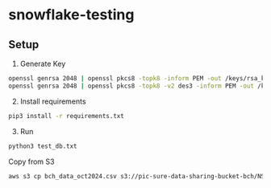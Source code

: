 # snowflake-testing

## Setup

1. Generate Key

```bash
openssl genrsa 2048 | openssl pkcs8 -topk8 -inform PEM -out /keys/rsa_key.p8 -nocrypt
openssl genrsa 2048 | openssl pkcs8 -topk8 -v2 des3 -inform PEM -out /keys/rsa_key.p8
```

2. Install requirements

```bash
pip3 install -r requirements.txt
```

3. Run

```bash
python3 test_db.txt
```


Copy from S3

```bash
aws s3 cp bch_data_oct2024.csv s3://pic-sure-data-sharing-bucket-bch/NS_Phenotype/bch_data_oct2024.csv --sse aws:kms --sse-kms-key-id arn:aws:kms:us-east-1:762503070141:key/2fd678e3-4b33-4d69-987d-32be7812d09c

```